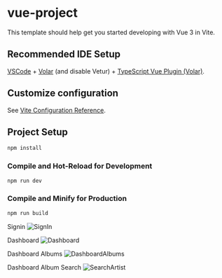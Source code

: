 # vue-project

This template should help get you started developing with Vue 3 in Vite.

## Recommended IDE Setup

[VSCode](https://code.visualstudio.com/) + [Volar](https://marketplace.visualstudio.com/items?itemName=Vue.volar) (and disable Vetur) + [TypeScript Vue Plugin (Volar)](https://marketplace.visualstudio.com/items?itemName=Vue.vscode-typescript-vue-plugin).

## Customize configuration

See [Vite Configuration Reference](https://vitejs.dev/config/).

## Project Setup

```sh
npm install
```

### Compile and Hot-Reload for Development

```sh
npm run dev
```

### Compile and Minify for Production

```sh
npm run build
```


Signin
![SignIn](https://github.com/moebius08/Elite_Test/assets/72979484/5e6e9279-0b7b-4f47-afc7-7737ffd5ae38)

Dashboard
![Dashboard](https://github.com/moebius08/Elite_Test/assets/72979484/81f578d2-21c3-46eb-9bc5-cfe0b9031f04)

Dashboard Albums
![DashboardAlbums](https://github.com/moebius08/Elite_Test/assets/72979484/119a7764-9b77-4c7f-95c6-0369c5461c87)

Dashboard Album Search
![SearchArtist](https://github.com/moebius08/Elite_Test/assets/72979484/a785a28b-48bf-461f-b3c3-dd3962a5e0c9)
